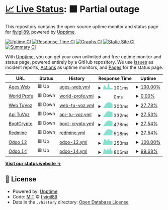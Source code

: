 # [📈 Live Status](https://fjvigil89.github.io/upptime): <!--live status--> **🟧 Partial outage**

This repository contains the open-source uptime monitor and status page for [fjvigil89](https://fjvigil89.github.io/upptime), powered by [Upptime](https://github.com/upptime/upptime).

[![Uptime CI](https://github.com/fjvigil89/upptime/workflows/Uptime%20CI/badge.svg)](https://github.com/fjvigil89/upptime/actions?query=workflow%3A%22Uptime+CI%22)
[![Response Time CI](https://github.com/fjvigil89/upptime/workflows/Response%20Time%20CI/badge.svg)](https://github.com/fjvigil89/upptime/actions?query=workflow%3A%22Response+Time+CI%22)
[![Graphs CI](https://github.com/fjvigil89/upptime/workflows/Graphs%20CI/badge.svg)](https://github.com/fjvigil89/upptime/actions?query=workflow%3A%22Graphs+CI%22)
[![Static Site CI](https://github.com/fjvigil89/upptime/workflows/Static%20Site%20CI/badge.svg)](https://github.com/fjvigil89/upptime/actions?query=workflow%3A%22Static+Site+CI%22)
[![Summary CI](https://github.com/fjvigil89/upptime/workflows/Summary%20CI/badge.svg)](https://github.com/fjvigil89/upptime/actions?query=workflow%3A%22Summary+CI%22)

With [Upptime](https://upptime.js.org), you can get your own unlimited and free uptime monitor and status page, powered entirely by a GitHub repository. We use [Issues](https://github.com/fjvigil89/upptime/issues) as incident reports, [Actions](https://github.com/fjvigil89/upptime/actions) as uptime monitors, and [Pages](https://fjvigil89.github.io/upptime) for the status page.

<!--start: status pages-->
<!-- This summary is generated by Upptime (https://github.com/upptime/upptime) -->
<!-- Do not edit this manually, your changes will be overwritten -->
<!-- prettier-ignore -->
| URL | Status | History | Response Time | Uptime |
| --- | ------ | ------- | ------------- | ------ |
| <img alt="" src="https://favicons.githubusercontent.com/fjvigil89.github.io" height="13"> [Ages Web](https://fjvigil89.github.io/ages_web/) | 🟩 Up | [ages-web.yml](https://github.com/fjvigil89/upptime/commits/HEAD/history/ages-web.yml) | <details><summary><img alt="Response time graph" src="./graphs/ages-web/response-time-week.png" height="20"> 101ms</summary><br><a href="https://fjvigil89.github.io/upptime/history/ages-web"><img alt="Response time 91" src="https://img.shields.io/endpoint?url=https%3A%2F%2Fraw.githubusercontent.com%2Ffjvigil89%2Fupptime%2FHEAD%2Fapi%2Fages-web%2Fresponse-time.json"></a><br><a href="https://fjvigil89.github.io/upptime/history/ages-web"><img alt="24-hour response time 47" src="https://img.shields.io/endpoint?url=https%3A%2F%2Fraw.githubusercontent.com%2Ffjvigil89%2Fupptime%2FHEAD%2Fapi%2Fages-web%2Fresponse-time-day.json"></a><br><a href="https://fjvigil89.github.io/upptime/history/ages-web"><img alt="7-day response time 101" src="https://img.shields.io/endpoint?url=https%3A%2F%2Fraw.githubusercontent.com%2Ffjvigil89%2Fupptime%2FHEAD%2Fapi%2Fages-web%2Fresponse-time-week.json"></a><br><a href="https://fjvigil89.github.io/upptime/history/ages-web"><img alt="30-day response time 112" src="https://img.shields.io/endpoint?url=https%3A%2F%2Fraw.githubusercontent.com%2Ffjvigil89%2Fupptime%2FHEAD%2Fapi%2Fages-web%2Fresponse-time-month.json"></a><br><a href="https://fjvigil89.github.io/upptime/history/ages-web"><img alt="1-year response time 91" src="https://img.shields.io/endpoint?url=https%3A%2F%2Fraw.githubusercontent.com%2Ffjvigil89%2Fupptime%2FHEAD%2Fapi%2Fages-web%2Fresponse-time-year.json"></a></details> | <details><summary><a href="https://fjvigil89.github.io/upptime/history/ages-web">100.00%</a></summary><a href="https://fjvigil89.github.io/upptime/history/ages-web"><img alt="All-time uptime 100.00%" src="https://img.shields.io/endpoint?url=https%3A%2F%2Fraw.githubusercontent.com%2Ffjvigil89%2Fupptime%2FHEAD%2Fapi%2Fages-web%2Fuptime.json"></a><br><a href="https://fjvigil89.github.io/upptime/history/ages-web"><img alt="24-hour uptime 100.00%" src="https://img.shields.io/endpoint?url=https%3A%2F%2Fraw.githubusercontent.com%2Ffjvigil89%2Fupptime%2FHEAD%2Fapi%2Fages-web%2Fuptime-day.json"></a><br><a href="https://fjvigil89.github.io/upptime/history/ages-web"><img alt="7-day uptime 100.00%" src="https://img.shields.io/endpoint?url=https%3A%2F%2Fraw.githubusercontent.com%2Ffjvigil89%2Fupptime%2FHEAD%2Fapi%2Fages-web%2Fuptime-week.json"></a><br><a href="https://fjvigil89.github.io/upptime/history/ages-web"><img alt="30-day uptime 100.00%" src="https://img.shields.io/endpoint?url=https%3A%2F%2Fraw.githubusercontent.com%2Ffjvigil89%2Fupptime%2FHEAD%2Fapi%2Fages-web%2Fuptime-month.json"></a><br><a href="https://fjvigil89.github.io/upptime/history/ages-web"><img alt="1-year uptime 100.00%" src="https://img.shields.io/endpoint?url=https%3A%2F%2Fraw.githubusercontent.com%2Ffjvigil89%2Fupptime%2FHEAD%2Fapi%2Fages-web%2Fuptime-year.json"></a></details>
| <img alt="" src="https://favicons.githubusercontent.com/plataformawp.es" height="13"> [World Profe](https://plataformawp.es/) | 🟥 Down | [world-profe.yml](https://github.com/fjvigil89/upptime/commits/HEAD/history/world-profe.yml) | <details><summary><img alt="Response time graph" src="./graphs/world-profe/response-time-week.png" height="20"> 0ms</summary><br><a href="https://fjvigil89.github.io/upptime/history/world-profe"><img alt="Response time 0" src="https://img.shields.io/endpoint?url=https%3A%2F%2Fraw.githubusercontent.com%2Ffjvigil89%2Fupptime%2FHEAD%2Fapi%2Fworld-profe%2Fresponse-time.json"></a><br><a href="https://fjvigil89.github.io/upptime/history/world-profe"><img alt="24-hour response time 0" src="https://img.shields.io/endpoint?url=https%3A%2F%2Fraw.githubusercontent.com%2Ffjvigil89%2Fupptime%2FHEAD%2Fapi%2Fworld-profe%2Fresponse-time-day.json"></a><br><a href="https://fjvigil89.github.io/upptime/history/world-profe"><img alt="7-day response time 0" src="https://img.shields.io/endpoint?url=https%3A%2F%2Fraw.githubusercontent.com%2Ffjvigil89%2Fupptime%2FHEAD%2Fapi%2Fworld-profe%2Fresponse-time-week.json"></a><br><a href="https://fjvigil89.github.io/upptime/history/world-profe"><img alt="30-day response time 0" src="https://img.shields.io/endpoint?url=https%3A%2F%2Fraw.githubusercontent.com%2Ffjvigil89%2Fupptime%2FHEAD%2Fapi%2Fworld-profe%2Fresponse-time-month.json"></a><br><a href="https://fjvigil89.github.io/upptime/history/world-profe"><img alt="1-year response time 0" src="https://img.shields.io/endpoint?url=https%3A%2F%2Fraw.githubusercontent.com%2Ffjvigil89%2Fupptime%2FHEAD%2Fapi%2Fworld-profe%2Fresponse-time-year.json"></a></details> | <details><summary><a href="https://fjvigil89.github.io/upptime/history/world-profe">0.00%</a></summary><a href="https://fjvigil89.github.io/upptime/history/world-profe"><img alt="All-time uptime 0.00%" src="https://img.shields.io/endpoint?url=https%3A%2F%2Fraw.githubusercontent.com%2Ffjvigil89%2Fupptime%2FHEAD%2Fapi%2Fworld-profe%2Fuptime.json"></a><br><a href="https://fjvigil89.github.io/upptime/history/world-profe"><img alt="24-hour uptime 0.00%" src="https://img.shields.io/endpoint?url=https%3A%2F%2Fraw.githubusercontent.com%2Ffjvigil89%2Fupptime%2FHEAD%2Fapi%2Fworld-profe%2Fuptime-day.json"></a><br><a href="https://fjvigil89.github.io/upptime/history/world-profe"><img alt="7-day uptime 0.00%" src="https://img.shields.io/endpoint?url=https%3A%2F%2Fraw.githubusercontent.com%2Ffjvigil89%2Fupptime%2FHEAD%2Fapi%2Fworld-profe%2Fuptime-week.json"></a><br><a href="https://fjvigil89.github.io/upptime/history/world-profe"><img alt="30-day uptime 0.00%" src="https://img.shields.io/endpoint?url=https%3A%2F%2Fraw.githubusercontent.com%2Ffjvigil89%2Fupptime%2FHEAD%2Fapi%2Fworld-profe%2Fuptime-month.json"></a><br><a href="https://fjvigil89.github.io/upptime/history/world-profe"><img alt="1-year uptime 0.00%" src="https://img.shields.io/endpoint?url=https%3A%2F%2Fraw.githubusercontent.com%2Ffjvigil89%2Fupptime%2FHEAD%2Fapi%2Fworld-profe%2Fuptime-year.json"></a></details>
| <img alt="" src="https://favicons.githubusercontent.com/155.210.153.12" height="13"> [Web TuVoz](http://155.210.153.12/auth/login) | 🟥 Down | [web-tu-voz.yml](https://github.com/fjvigil89/upptime/commits/HEAD/history/web-tu-voz.yml) | <details><summary><img alt="Response time graph" src="./graphs/web-tu-voz/response-time-week.png" height="20"> 300ms</summary><br><a href="https://fjvigil89.github.io/upptime/history/web-tu-voz"><img alt="Response time 233" src="https://img.shields.io/endpoint?url=https%3A%2F%2Fraw.githubusercontent.com%2Ffjvigil89%2Fupptime%2FHEAD%2Fapi%2Fweb-tu-voz%2Fresponse-time.json"></a><br><a href="https://fjvigil89.github.io/upptime/history/web-tu-voz"><img alt="24-hour response time 267" src="https://img.shields.io/endpoint?url=https%3A%2F%2Fraw.githubusercontent.com%2Ffjvigil89%2Fupptime%2FHEAD%2Fapi%2Fweb-tu-voz%2Fresponse-time-day.json"></a><br><a href="https://fjvigil89.github.io/upptime/history/web-tu-voz"><img alt="7-day response time 300" src="https://img.shields.io/endpoint?url=https%3A%2F%2Fraw.githubusercontent.com%2Ffjvigil89%2Fupptime%2FHEAD%2Fapi%2Fweb-tu-voz%2Fresponse-time-week.json"></a><br><a href="https://fjvigil89.github.io/upptime/history/web-tu-voz"><img alt="30-day response time 296" src="https://img.shields.io/endpoint?url=https%3A%2F%2Fraw.githubusercontent.com%2Ffjvigil89%2Fupptime%2FHEAD%2Fapi%2Fweb-tu-voz%2Fresponse-time-month.json"></a><br><a href="https://fjvigil89.github.io/upptime/history/web-tu-voz"><img alt="1-year response time 233" src="https://img.shields.io/endpoint?url=https%3A%2F%2Fraw.githubusercontent.com%2Ffjvigil89%2Fupptime%2FHEAD%2Fapi%2Fweb-tu-voz%2Fresponse-time-year.json"></a></details> | <details><summary><a href="https://fjvigil89.github.io/upptime/history/web-tu-voz">27.78%</a></summary><a href="https://fjvigil89.github.io/upptime/history/web-tu-voz"><img alt="All-time uptime 94.33%" src="https://img.shields.io/endpoint?url=https%3A%2F%2Fraw.githubusercontent.com%2Ffjvigil89%2Fupptime%2FHEAD%2Fapi%2Fweb-tu-voz%2Fuptime.json"></a><br><a href="https://fjvigil89.github.io/upptime/history/web-tu-voz"><img alt="24-hour uptime 1.76%" src="https://img.shields.io/endpoint?url=https%3A%2F%2Fraw.githubusercontent.com%2Ffjvigil89%2Fupptime%2FHEAD%2Fapi%2Fweb-tu-voz%2Fuptime-day.json"></a><br><a href="https://fjvigil89.github.io/upptime/history/web-tu-voz"><img alt="7-day uptime 27.78%" src="https://img.shields.io/endpoint?url=https%3A%2F%2Fraw.githubusercontent.com%2Ffjvigil89%2Fupptime%2FHEAD%2Fapi%2Fweb-tu-voz%2Fuptime-week.json"></a><br><a href="https://fjvigil89.github.io/upptime/history/web-tu-voz"><img alt="30-day uptime 83.19%" src="https://img.shields.io/endpoint?url=https%3A%2F%2Fraw.githubusercontent.com%2Ffjvigil89%2Fupptime%2FHEAD%2Fapi%2Fweb-tu-voz%2Fuptime-month.json"></a><br><a href="https://fjvigil89.github.io/upptime/history/web-tu-voz"><img alt="1-year uptime 94.33%" src="https://img.shields.io/endpoint?url=https%3A%2F%2Fraw.githubusercontent.com%2Ffjvigil89%2Fupptime%2FHEAD%2Fapi%2Fweb-tu-voz%2Fuptime-year.json"></a></details>
| <img alt="" src="https://favicons.githubusercontent.com/155.210.153.12" height="13"> [Api TuVoz](http://155.210.153.12:8080/) | 🟥 Down | [api-tu-voz.yml](https://github.com/fjvigil89/upptime/commits/HEAD/history/api-tu-voz.yml) | <details><summary><img alt="Response time graph" src="./graphs/api-tu-voz/response-time-week.png" height="20"> 332ms</summary><br><a href="https://fjvigil89.github.io/upptime/history/api-tu-voz"><img alt="Response time 336" src="https://img.shields.io/endpoint?url=https%3A%2F%2Fraw.githubusercontent.com%2Ffjvigil89%2Fupptime%2FHEAD%2Fapi%2Fapi-tu-voz%2Fresponse-time.json"></a><br><a href="https://fjvigil89.github.io/upptime/history/api-tu-voz"><img alt="24-hour response time 0" src="https://img.shields.io/endpoint?url=https%3A%2F%2Fraw.githubusercontent.com%2Ffjvigil89%2Fupptime%2FHEAD%2Fapi%2Fapi-tu-voz%2Fresponse-time-day.json"></a><br><a href="https://fjvigil89.github.io/upptime/history/api-tu-voz"><img alt="7-day response time 332" src="https://img.shields.io/endpoint?url=https%3A%2F%2Fraw.githubusercontent.com%2Ffjvigil89%2Fupptime%2FHEAD%2Fapi%2Fapi-tu-voz%2Fresponse-time-week.json"></a><br><a href="https://fjvigil89.github.io/upptime/history/api-tu-voz"><img alt="30-day response time 306" src="https://img.shields.io/endpoint?url=https%3A%2F%2Fraw.githubusercontent.com%2Ffjvigil89%2Fupptime%2FHEAD%2Fapi%2Fapi-tu-voz%2Fresponse-time-month.json"></a><br><a href="https://fjvigil89.github.io/upptime/history/api-tu-voz"><img alt="1-year response time 336" src="https://img.shields.io/endpoint?url=https%3A%2F%2Fraw.githubusercontent.com%2Ffjvigil89%2Fupptime%2FHEAD%2Fapi%2Fapi-tu-voz%2Fresponse-time-year.json"></a></details> | <details><summary><a href="https://fjvigil89.github.io/upptime/history/api-tu-voz">27.53%</a></summary><a href="https://fjvigil89.github.io/upptime/history/api-tu-voz"><img alt="All-time uptime 93.09%" src="https://img.shields.io/endpoint?url=https%3A%2F%2Fraw.githubusercontent.com%2Ffjvigil89%2Fupptime%2FHEAD%2Fapi%2Fapi-tu-voz%2Fuptime.json"></a><br><a href="https://fjvigil89.github.io/upptime/history/api-tu-voz"><img alt="24-hour uptime 0.00%" src="https://img.shields.io/endpoint?url=https%3A%2F%2Fraw.githubusercontent.com%2Ffjvigil89%2Fupptime%2FHEAD%2Fapi%2Fapi-tu-voz%2Fuptime-day.json"></a><br><a href="https://fjvigil89.github.io/upptime/history/api-tu-voz"><img alt="7-day uptime 27.53%" src="https://img.shields.io/endpoint?url=https%3A%2F%2Fraw.githubusercontent.com%2Ffjvigil89%2Fupptime%2FHEAD%2Fapi%2Fapi-tu-voz%2Fuptime-week.json"></a><br><a href="https://fjvigil89.github.io/upptime/history/api-tu-voz"><img alt="30-day uptime 83.32%" src="https://img.shields.io/endpoint?url=https%3A%2F%2Fraw.githubusercontent.com%2Ffjvigil89%2Fupptime%2FHEAD%2Fapi%2Fapi-tu-voz%2Fuptime-month.json"></a><br><a href="https://fjvigil89.github.io/upptime/history/api-tu-voz"><img alt="1-year uptime 93.09%" src="https://img.shields.io/endpoint?url=https%3A%2F%2Fraw.githubusercontent.com%2Ffjvigil89%2Fupptime%2FHEAD%2Fapi%2Fapi-tu-voz%2Fuptime-year.json"></a></details>
| <img alt="" src="https://favicons.githubusercontent.com/155.210.153.12" height="13"> [BootCrypto](http://155.210.153.12:81/) | 🟥 Down | [boot-crypto.yml](https://github.com/fjvigil89/upptime/commits/HEAD/history/boot-crypto.yml) | <details><summary><img alt="Response time graph" src="./graphs/boot-crypto/response-time-week.png" height="20"> 478ms</summary><br><a href="https://fjvigil89.github.io/upptime/history/boot-crypto"><img alt="Response time 372" src="https://img.shields.io/endpoint?url=https%3A%2F%2Fraw.githubusercontent.com%2Ffjvigil89%2Fupptime%2FHEAD%2Fapi%2Fboot-crypto%2Fresponse-time.json"></a><br><a href="https://fjvigil89.github.io/upptime/history/boot-crypto"><img alt="24-hour response time 0" src="https://img.shields.io/endpoint?url=https%3A%2F%2Fraw.githubusercontent.com%2Ffjvigil89%2Fupptime%2FHEAD%2Fapi%2Fboot-crypto%2Fresponse-time-day.json"></a><br><a href="https://fjvigil89.github.io/upptime/history/boot-crypto"><img alt="7-day response time 478" src="https://img.shields.io/endpoint?url=https%3A%2F%2Fraw.githubusercontent.com%2Ffjvigil89%2Fupptime%2FHEAD%2Fapi%2Fboot-crypto%2Fresponse-time-week.json"></a><br><a href="https://fjvigil89.github.io/upptime/history/boot-crypto"><img alt="30-day response time 437" src="https://img.shields.io/endpoint?url=https%3A%2F%2Fraw.githubusercontent.com%2Ffjvigil89%2Fupptime%2FHEAD%2Fapi%2Fboot-crypto%2Fresponse-time-month.json"></a><br><a href="https://fjvigil89.github.io/upptime/history/boot-crypto"><img alt="1-year response time 372" src="https://img.shields.io/endpoint?url=https%3A%2F%2Fraw.githubusercontent.com%2Ffjvigil89%2Fupptime%2FHEAD%2Fapi%2Fboot-crypto%2Fresponse-time-year.json"></a></details> | <details><summary><a href="https://fjvigil89.github.io/upptime/history/boot-crypto">27.54%</a></summary><a href="https://fjvigil89.github.io/upptime/history/boot-crypto"><img alt="All-time uptime 94.35%" src="https://img.shields.io/endpoint?url=https%3A%2F%2Fraw.githubusercontent.com%2Ffjvigil89%2Fupptime%2FHEAD%2Fapi%2Fboot-crypto%2Fuptime.json"></a><br><a href="https://fjvigil89.github.io/upptime/history/boot-crypto"><img alt="24-hour uptime 0.00%" src="https://img.shields.io/endpoint?url=https%3A%2F%2Fraw.githubusercontent.com%2Ffjvigil89%2Fupptime%2FHEAD%2Fapi%2Fboot-crypto%2Fuptime-day.json"></a><br><a href="https://fjvigil89.github.io/upptime/history/boot-crypto"><img alt="7-day uptime 27.54%" src="https://img.shields.io/endpoint?url=https%3A%2F%2Fraw.githubusercontent.com%2Ffjvigil89%2Fupptime%2FHEAD%2Fapi%2Fboot-crypto%2Fuptime-week.json"></a><br><a href="https://fjvigil89.github.io/upptime/history/boot-crypto"><img alt="30-day uptime 83.33%" src="https://img.shields.io/endpoint?url=https%3A%2F%2Fraw.githubusercontent.com%2Ffjvigil89%2Fupptime%2FHEAD%2Fapi%2Fboot-crypto%2Fuptime-month.json"></a><br><a href="https://fjvigil89.github.io/upptime/history/boot-crypto"><img alt="1-year uptime 94.35%" src="https://img.shields.io/endpoint?url=https%3A%2F%2Fraw.githubusercontent.com%2Ffjvigil89%2Fupptime%2FHEAD%2Fapi%2Fboot-crypto%2Fuptime-year.json"></a></details>
| <img alt="" src="https://favicons.githubusercontent.com/155.210.153.12" height="13"> [Redmine](http://155.210.153.12:8200/) | 🟥 Down | [redmine.yml](https://github.com/fjvigil89/upptime/commits/HEAD/history/redmine.yml) | <details><summary><img alt="Response time graph" src="./graphs/redmine/response-time-week.png" height="20"> 518ms</summary><br><a href="https://fjvigil89.github.io/upptime/history/redmine"><img alt="Response time 741" src="https://img.shields.io/endpoint?url=https%3A%2F%2Fraw.githubusercontent.com%2Ffjvigil89%2Fupptime%2FHEAD%2Fapi%2Fredmine%2Fresponse-time.json"></a><br><a href="https://fjvigil89.github.io/upptime/history/redmine"><img alt="24-hour response time 0" src="https://img.shields.io/endpoint?url=https%3A%2F%2Fraw.githubusercontent.com%2Ffjvigil89%2Fupptime%2FHEAD%2Fapi%2Fredmine%2Fresponse-time-day.json"></a><br><a href="https://fjvigil89.github.io/upptime/history/redmine"><img alt="7-day response time 518" src="https://img.shields.io/endpoint?url=https%3A%2F%2Fraw.githubusercontent.com%2Ffjvigil89%2Fupptime%2FHEAD%2Fapi%2Fredmine%2Fresponse-time-week.json"></a><br><a href="https://fjvigil89.github.io/upptime/history/redmine"><img alt="30-day response time 490" src="https://img.shields.io/endpoint?url=https%3A%2F%2Fraw.githubusercontent.com%2Ffjvigil89%2Fupptime%2FHEAD%2Fapi%2Fredmine%2Fresponse-time-month.json"></a><br><a href="https://fjvigil89.github.io/upptime/history/redmine"><img alt="1-year response time 741" src="https://img.shields.io/endpoint?url=https%3A%2F%2Fraw.githubusercontent.com%2Ffjvigil89%2Fupptime%2FHEAD%2Fapi%2Fredmine%2Fresponse-time-year.json"></a></details> | <details><summary><a href="https://fjvigil89.github.io/upptime/history/redmine">27.54%</a></summary><a href="https://fjvigil89.github.io/upptime/history/redmine"><img alt="All-time uptime 71.49%" src="https://img.shields.io/endpoint?url=https%3A%2F%2Fraw.githubusercontent.com%2Ffjvigil89%2Fupptime%2FHEAD%2Fapi%2Fredmine%2Fuptime.json"></a><br><a href="https://fjvigil89.github.io/upptime/history/redmine"><img alt="24-hour uptime 0.00%" src="https://img.shields.io/endpoint?url=https%3A%2F%2Fraw.githubusercontent.com%2Ffjvigil89%2Fupptime%2FHEAD%2Fapi%2Fredmine%2Fuptime-day.json"></a><br><a href="https://fjvigil89.github.io/upptime/history/redmine"><img alt="7-day uptime 27.54%" src="https://img.shields.io/endpoint?url=https%3A%2F%2Fraw.githubusercontent.com%2Ffjvigil89%2Fupptime%2FHEAD%2Fapi%2Fredmine%2Fuptime-week.json"></a><br><a href="https://fjvigil89.github.io/upptime/history/redmine"><img alt="30-day uptime 83.33%" src="https://img.shields.io/endpoint?url=https%3A%2F%2Fraw.githubusercontent.com%2Ffjvigil89%2Fupptime%2FHEAD%2Fapi%2Fredmine%2Fuptime-month.json"></a><br><a href="https://fjvigil89.github.io/upptime/history/redmine"><img alt="1-year uptime 71.49%" src="https://img.shields.io/endpoint?url=https%3A%2F%2Fraw.githubusercontent.com%2Ffjvigil89%2Fupptime%2FHEAD%2Fapi%2Fredmine%2Fuptime-year.json"></a></details>
| <img alt="" src="https://favicons.githubusercontent.com/ec2-3-121-171-6.eu-central-1.compute.amazonaws.com" height="13"> [Odoo 12](http://ec2-3-121-171-6.eu-central-1.compute.amazonaws.com) | 🟩 Up | [odoo-12.yml](https://github.com/fjvigil89/upptime/commits/HEAD/history/odoo-12.yml) | <details><summary><img alt="Response time graph" src="./graphs/odoo-12/response-time-week.png" height="20"> 253ms</summary><br><a href="https://fjvigil89.github.io/upptime/history/odoo-12"><img alt="Response time 270" src="https://img.shields.io/endpoint?url=https%3A%2F%2Fraw.githubusercontent.com%2Ffjvigil89%2Fupptime%2FHEAD%2Fapi%2Fodoo-12%2Fresponse-time.json"></a><br><a href="https://fjvigil89.github.io/upptime/history/odoo-12"><img alt="24-hour response time 222" src="https://img.shields.io/endpoint?url=https%3A%2F%2Fraw.githubusercontent.com%2Ffjvigil89%2Fupptime%2FHEAD%2Fapi%2Fodoo-12%2Fresponse-time-day.json"></a><br><a href="https://fjvigil89.github.io/upptime/history/odoo-12"><img alt="7-day response time 253" src="https://img.shields.io/endpoint?url=https%3A%2F%2Fraw.githubusercontent.com%2Ffjvigil89%2Fupptime%2FHEAD%2Fapi%2Fodoo-12%2Fresponse-time-week.json"></a><br><a href="https://fjvigil89.github.io/upptime/history/odoo-12"><img alt="30-day response time 269" src="https://img.shields.io/endpoint?url=https%3A%2F%2Fraw.githubusercontent.com%2Ffjvigil89%2Fupptime%2FHEAD%2Fapi%2Fodoo-12%2Fresponse-time-month.json"></a><br><a href="https://fjvigil89.github.io/upptime/history/odoo-12"><img alt="1-year response time 270" src="https://img.shields.io/endpoint?url=https%3A%2F%2Fraw.githubusercontent.com%2Ffjvigil89%2Fupptime%2FHEAD%2Fapi%2Fodoo-12%2Fresponse-time-year.json"></a></details> | <details><summary><a href="https://fjvigil89.github.io/upptime/history/odoo-12">100.00%</a></summary><a href="https://fjvigil89.github.io/upptime/history/odoo-12"><img alt="All-time uptime 99.96%" src="https://img.shields.io/endpoint?url=https%3A%2F%2Fraw.githubusercontent.com%2Ffjvigil89%2Fupptime%2FHEAD%2Fapi%2Fodoo-12%2Fuptime.json"></a><br><a href="https://fjvigil89.github.io/upptime/history/odoo-12"><img alt="24-hour uptime 100.00%" src="https://img.shields.io/endpoint?url=https%3A%2F%2Fraw.githubusercontent.com%2Ffjvigil89%2Fupptime%2FHEAD%2Fapi%2Fodoo-12%2Fuptime-day.json"></a><br><a href="https://fjvigil89.github.io/upptime/history/odoo-12"><img alt="7-day uptime 100.00%" src="https://img.shields.io/endpoint?url=https%3A%2F%2Fraw.githubusercontent.com%2Ffjvigil89%2Fupptime%2FHEAD%2Fapi%2Fodoo-12%2Fuptime-week.json"></a><br><a href="https://fjvigil89.github.io/upptime/history/odoo-12"><img alt="30-day uptime 99.95%" src="https://img.shields.io/endpoint?url=https%3A%2F%2Fraw.githubusercontent.com%2Ffjvigil89%2Fupptime%2FHEAD%2Fapi%2Fodoo-12%2Fuptime-month.json"></a><br><a href="https://fjvigil89.github.io/upptime/history/odoo-12"><img alt="1-year uptime 99.96%" src="https://img.shields.io/endpoint?url=https%3A%2F%2Fraw.githubusercontent.com%2Ffjvigil89%2Fupptime%2FHEAD%2Fapi%2Fodoo-12%2Fuptime-year.json"></a></details>
| <img alt="" src="https://favicons.githubusercontent.com/ec2-3-73-13-155.eu-central-1.compute.amazonaws.com" height="13"> [Odoo 14](http://ec2-3-73-13-155.eu-central-1.compute.amazonaws.com) | 🟩 Up | [odoo-14.yml](https://github.com/fjvigil89/upptime/commits/HEAD/history/odoo-14.yml) | <details><summary><img alt="Response time graph" src="./graphs/odoo-14/response-time-week.png" height="20"> 806ms</summary><br><a href="https://fjvigil89.github.io/upptime/history/odoo-14"><img alt="Response time 811" src="https://img.shields.io/endpoint?url=https%3A%2F%2Fraw.githubusercontent.com%2Ffjvigil89%2Fupptime%2FHEAD%2Fapi%2Fodoo-14%2Fresponse-time.json"></a><br><a href="https://fjvigil89.github.io/upptime/history/odoo-14"><img alt="24-hour response time 615" src="https://img.shields.io/endpoint?url=https%3A%2F%2Fraw.githubusercontent.com%2Ffjvigil89%2Fupptime%2FHEAD%2Fapi%2Fodoo-14%2Fresponse-time-day.json"></a><br><a href="https://fjvigil89.github.io/upptime/history/odoo-14"><img alt="7-day response time 806" src="https://img.shields.io/endpoint?url=https%3A%2F%2Fraw.githubusercontent.com%2Ffjvigil89%2Fupptime%2FHEAD%2Fapi%2Fodoo-14%2Fresponse-time-week.json"></a><br><a href="https://fjvigil89.github.io/upptime/history/odoo-14"><img alt="30-day response time 797" src="https://img.shields.io/endpoint?url=https%3A%2F%2Fraw.githubusercontent.com%2Ffjvigil89%2Fupptime%2FHEAD%2Fapi%2Fodoo-14%2Fresponse-time-month.json"></a><br><a href="https://fjvigil89.github.io/upptime/history/odoo-14"><img alt="1-year response time 811" src="https://img.shields.io/endpoint?url=https%3A%2F%2Fraw.githubusercontent.com%2Ffjvigil89%2Fupptime%2FHEAD%2Fapi%2Fodoo-14%2Fresponse-time-year.json"></a></details> | <details><summary><a href="https://fjvigil89.github.io/upptime/history/odoo-14">99.68%</a></summary><a href="https://fjvigil89.github.io/upptime/history/odoo-14"><img alt="All-time uptime 99.94%" src="https://img.shields.io/endpoint?url=https%3A%2F%2Fraw.githubusercontent.com%2Ffjvigil89%2Fupptime%2FHEAD%2Fapi%2Fodoo-14%2Fuptime.json"></a><br><a href="https://fjvigil89.github.io/upptime/history/odoo-14"><img alt="24-hour uptime 100.00%" src="https://img.shields.io/endpoint?url=https%3A%2F%2Fraw.githubusercontent.com%2Ffjvigil89%2Fupptime%2FHEAD%2Fapi%2Fodoo-14%2Fuptime-day.json"></a><br><a href="https://fjvigil89.github.io/upptime/history/odoo-14"><img alt="7-day uptime 99.68%" src="https://img.shields.io/endpoint?url=https%3A%2F%2Fraw.githubusercontent.com%2Ffjvigil89%2Fupptime%2FHEAD%2Fapi%2Fodoo-14%2Fuptime-week.json"></a><br><a href="https://fjvigil89.github.io/upptime/history/odoo-14"><img alt="30-day uptime 99.93%" src="https://img.shields.io/endpoint?url=https%3A%2F%2Fraw.githubusercontent.com%2Ffjvigil89%2Fupptime%2FHEAD%2Fapi%2Fodoo-14%2Fuptime-month.json"></a><br><a href="https://fjvigil89.github.io/upptime/history/odoo-14"><img alt="1-year uptime 99.94%" src="https://img.shields.io/endpoint?url=https%3A%2F%2Fraw.githubusercontent.com%2Ffjvigil89%2Fupptime%2FHEAD%2Fapi%2Fodoo-14%2Fuptime-year.json"></a></details>

<!--end: status pages-->

[**Visit our status website →**](https://fjvigil89.github.io/upptime)

## 📄 License

- Powered by: [Upptime](https://github.com/upptime/upptime)
- Code: [MIT](./LICENSE) © [fjvigil89](https://fjvigil89.github.io/upptime)
- Data in the `./history` directory: [Open Database License](https://opendatacommons.org/licenses/odbl/1-0/)
